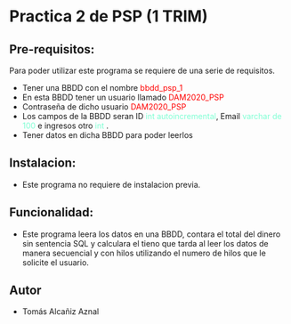 # Practica 2 de PSP (1 TRIM)

## Pre-requisitos:
Para poder utilizar este programa se requiere de una serie de requisitos.
+ Tener una BBDD con el nombre <font color="red">bbdd_psp_1</font>
+ En esta BBDD tener un usuario llamado <font color="red">DAM2020_PSP</font>
+ Contraseña de dicho usuario <font color="red">DAM2020_PSP</font>
+ Los campos de la BBDD seran ID <font color="aquamarine">int autoincremental</font>, Email <font color="aquamarine">varchar de 100</font> e ingresos otro <font color="aquamarine">int</font> .
+ Tener datos en dicha BBDD para poder leerlos
## Instalacion:
+ Este programa no requiere de instalacion previa.

## Funcionalidad:
+ Este programa leera los datos en una BBDD, contara el total del dinero sin sentencia SQL y calculara el tieno que tarda al leer los datos de manera secuencial y con hilos utilizando el numero de hilos que le solicite el usuario.

## Autor

+ Tomás Alcañiz Aznal